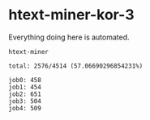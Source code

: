 # htext-miner-kor-3

Everything doing here is automated.

```
htext-miner

total: 2576/4514 (57.06690296854231%)

job0: 458
job1: 454
job2: 651
job3: 504
job4: 509
```